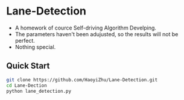 # Lane-Detection
- A homework of cource Self-driving Algorithm Develping.
- The parameters haven't been adujusted, so the results will not be perfect.
- Nothing special.

## Quick Start
```bash
git clone https://github.com/HaoyiZhu/Lane-Detection.git
cd Lane-Dection
python lane_detection.py
```
